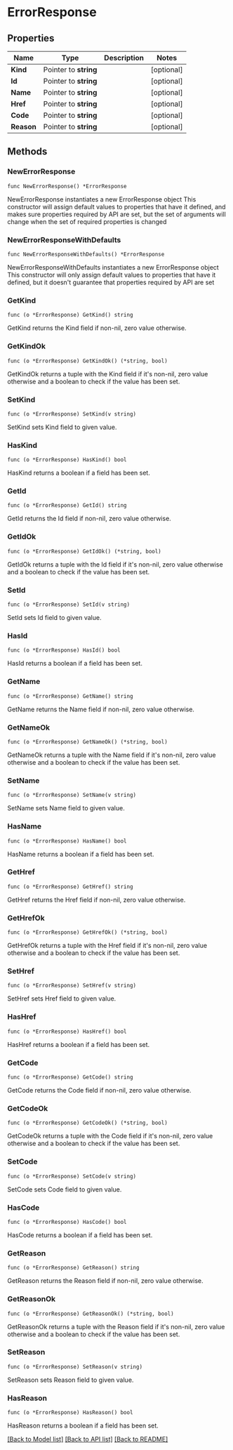 # ErrorResponse

## Properties

Name | Type | Description | Notes
------------ | ------------- | ------------- | -------------
**Kind** | Pointer to **string** |  | [optional] 
**Id** | Pointer to **string** |  | [optional] 
**Name** | Pointer to **string** |  | [optional] 
**Href** | Pointer to **string** |  | [optional] 
**Code** | Pointer to **string** |  | [optional] 
**Reason** | Pointer to **string** |  | [optional] 

## Methods

### NewErrorResponse

`func NewErrorResponse() *ErrorResponse`

NewErrorResponse instantiates a new ErrorResponse object
This constructor will assign default values to properties that have it defined,
and makes sure properties required by API are set, but the set of arguments
will change when the set of required properties is changed

### NewErrorResponseWithDefaults

`func NewErrorResponseWithDefaults() *ErrorResponse`

NewErrorResponseWithDefaults instantiates a new ErrorResponse object
This constructor will only assign default values to properties that have it defined,
but it doesn't guarantee that properties required by API are set

### GetKind

`func (o *ErrorResponse) GetKind() string`

GetKind returns the Kind field if non-nil, zero value otherwise.

### GetKindOk

`func (o *ErrorResponse) GetKindOk() (*string, bool)`

GetKindOk returns a tuple with the Kind field if it's non-nil, zero value otherwise
and a boolean to check if the value has been set.

### SetKind

`func (o *ErrorResponse) SetKind(v string)`

SetKind sets Kind field to given value.

### HasKind

`func (o *ErrorResponse) HasKind() bool`

HasKind returns a boolean if a field has been set.

### GetId

`func (o *ErrorResponse) GetId() string`

GetId returns the Id field if non-nil, zero value otherwise.

### GetIdOk

`func (o *ErrorResponse) GetIdOk() (*string, bool)`

GetIdOk returns a tuple with the Id field if it's non-nil, zero value otherwise
and a boolean to check if the value has been set.

### SetId

`func (o *ErrorResponse) SetId(v string)`

SetId sets Id field to given value.

### HasId

`func (o *ErrorResponse) HasId() bool`

HasId returns a boolean if a field has been set.

### GetName

`func (o *ErrorResponse) GetName() string`

GetName returns the Name field if non-nil, zero value otherwise.

### GetNameOk

`func (o *ErrorResponse) GetNameOk() (*string, bool)`

GetNameOk returns a tuple with the Name field if it's non-nil, zero value otherwise
and a boolean to check if the value has been set.

### SetName

`func (o *ErrorResponse) SetName(v string)`

SetName sets Name field to given value.

### HasName

`func (o *ErrorResponse) HasName() bool`

HasName returns a boolean if a field has been set.

### GetHref

`func (o *ErrorResponse) GetHref() string`

GetHref returns the Href field if non-nil, zero value otherwise.

### GetHrefOk

`func (o *ErrorResponse) GetHrefOk() (*string, bool)`

GetHrefOk returns a tuple with the Href field if it's non-nil, zero value otherwise
and a boolean to check if the value has been set.

### SetHref

`func (o *ErrorResponse) SetHref(v string)`

SetHref sets Href field to given value.

### HasHref

`func (o *ErrorResponse) HasHref() bool`

HasHref returns a boolean if a field has been set.

### GetCode

`func (o *ErrorResponse) GetCode() string`

GetCode returns the Code field if non-nil, zero value otherwise.

### GetCodeOk

`func (o *ErrorResponse) GetCodeOk() (*string, bool)`

GetCodeOk returns a tuple with the Code field if it's non-nil, zero value otherwise
and a boolean to check if the value has been set.

### SetCode

`func (o *ErrorResponse) SetCode(v string)`

SetCode sets Code field to given value.

### HasCode

`func (o *ErrorResponse) HasCode() bool`

HasCode returns a boolean if a field has been set.

### GetReason

`func (o *ErrorResponse) GetReason() string`

GetReason returns the Reason field if non-nil, zero value otherwise.

### GetReasonOk

`func (o *ErrorResponse) GetReasonOk() (*string, bool)`

GetReasonOk returns a tuple with the Reason field if it's non-nil, zero value otherwise
and a boolean to check if the value has been set.

### SetReason

`func (o *ErrorResponse) SetReason(v string)`

SetReason sets Reason field to given value.

### HasReason

`func (o *ErrorResponse) HasReason() bool`

HasReason returns a boolean if a field has been set.


[[Back to Model list]](../README.md#documentation-for-models) [[Back to API list]](../README.md#documentation-for-api-endpoints) [[Back to README]](../README.md)


